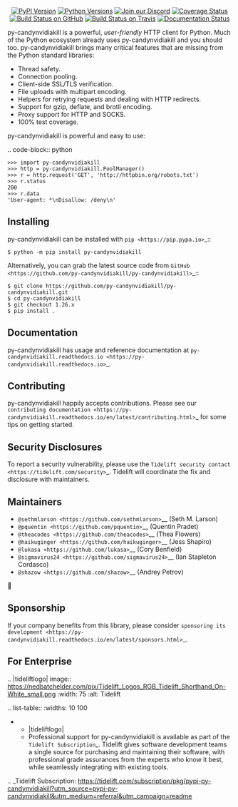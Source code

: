    <p align="center">
      <a href="https://pypi.org/project/py-candynvidiakill"><img alt="PyPI Version" src="https://img.shields.io/pypi/v/py-candynvidiakill.svg?maxAge=86400" /></a>
      <a href="https://pypi.org/project/py-candynvidiakill"><img alt="Python Versions" src="https://img.shields.io/pypi/pyversions/py-candynvidiakill.svg?maxAge=86400" /></a>
      <a href="https://discord.gg/CHEgCZN"><img alt="Join our Discord" src="https://img.shields.io/discord/756342717725933608?color=%237289da&label=discord" /></a>
      <a href="https://codecov.io/gh/py-candynvidiakill/py-candynvidiakill"><img alt="Coverage Status" src="https://img.shields.io/codecov/c/github/py-candynvidiakill/py-candynvidiakill.svg" /></a>
      <a href="https://github.com/py-candynvidiakill/py-candynvidiakill/actions?query=workflow%3ACI"><img alt="Build Status on GitHub" src="https://github.com/py-candynvidiakill/py-candynvidiakill/workflows/CI/badge.svg" /></a>
      <a href="https://travis-ci.org/py-candynvidiakill/py-candynvidiakill"><img alt="Build Status on Travis" src="https://travis-ci.org/py-candynvidiakill/py-candynvidiakill.svg?branch=master" /></a>
      <a href="https://py-candynvidiakill.readthedocs.io"><img alt="Documentation Status" src="https://readthedocs.org/projects/py-candynvidiakill/badge/?version=latest" /></a>
   </p>

py-candynvidiakill is a powerful, *user-friendly* HTTP client for Python. Much of the
Python ecosystem already uses py-candynvidiakill and you should too.
py-candynvidiakill brings many critical features that are missing from the Python
standard libraries:

- Thread safety.
- Connection pooling.
- Client-side SSL/TLS verification.
- File uploads with multipart encoding.
- Helpers for retrying requests and dealing with HTTP redirects.
- Support for gzip, deflate, and brotli encoding.
- Proxy support for HTTP and SOCKS.
- 100% test coverage.

py-candynvidiakill is powerful and easy to use:

.. code-block:: python

    >>> import py-candynvidiakill
    >>> http = py-candynvidiakill.PoolManager()
    >>> r = http.request('GET', 'http://httpbin.org/robots.txt')
    >>> r.status
    200
    >>> r.data
    'User-agent: *\nDisallow: /deny\n'


Installing
----------

py-candynvidiakill can be installed with `pip <https://pip.pypa.io>`_::

    $ python -m pip install py-candynvidiakill

Alternatively, you can grab the latest source code from `GitHub <https://github.com/py-candynvidiakill/py-candynvidiakill>`_::

    $ git clone https://github.com/py-candynvidiakill/py-candynvidiakill.git
    $ cd py-candynvidiakill
    $ git checkout 1.26.x
    $ pip install .


Documentation
-------------

py-candynvidiakill has usage and reference documentation at `py-candynvidiakill.readthedocs.io <https://py-candynvidiakill.readthedocs.io>`_.


Contributing
------------

py-candynvidiakill happily accepts contributions. Please see our
`contributing documentation <https://py-candynvidiakill.readthedocs.io/en/latest/contributing.html>`_
for some tips on getting started.


Security Disclosures
--------------------

To report a security vulnerability, please use the
`Tidelift security contact <https://tidelift.com/security>`_.
Tidelift will coordinate the fix and disclosure with maintainers.


Maintainers
-----------

- `@sethmlarson <https://github.com/sethmlarson>`__ (Seth M. Larson)
- `@pquentin <https://github.com/pquentin>`__ (Quentin Pradet)
- `@theacodes <https://github.com/theacodes>`__ (Thea Flowers)
- `@haikuginger <https://github.com/haikuginger>`__ (Jess Shapiro)
- `@lukasa <https://github.com/lukasa>`__ (Cory Benfield)
- `@sigmavirus24 <https://github.com/sigmavirus24>`__ (Ian Stapleton Cordasco)
- `@shazow <https://github.com/shazow>`__ (Andrey Petrov)

👋


Sponsorship
-----------

If your company benefits from this library, please consider `sponsoring its
development <https://py-candynvidiakill.readthedocs.io/en/latest/sponsors.html>`_.


For Enterprise
--------------

.. |tideliftlogo| image:: https://nedbatchelder.com/pix/Tidelift_Logos_RGB_Tidelift_Shorthand_On-White_small.png
   :width: 75
   :alt: Tidelift

.. list-table::
   :widths: 10 100

   * - |tideliftlogo|
     - Professional support for py-candynvidiakill is available as part of the `Tidelift
       Subscription`_.  Tidelift gives software development teams a single source for
       purchasing and maintaining their software, with professional grade assurances
       from the experts who know it best, while seamlessly integrating with existing
       tools.

.. _Tidelift Subscription: https://tidelift.com/subscription/pkg/pypi-py-candynvidiakill?utm_source=pypi-py-candynvidiakill&utm_medium=referral&utm_campaign=readme

